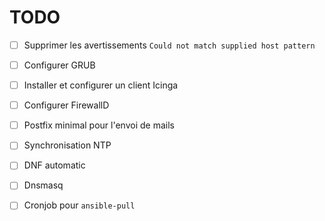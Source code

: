 # TODO

- [ ] Supprimer les avertissements `Could not match supplied host pattern`

- [ ] Configurer GRUB

- [ ] Installer et configurer un client Icinga

- [ ] Configurer FirewallD

- [ ] Postfix minimal pour l'envoi de mails

- [ ] Synchronisation NTP

- [ ] DNF automatic

- [ ] Dnsmasq

- [ ] Cronjob pour `ansible-pull`

